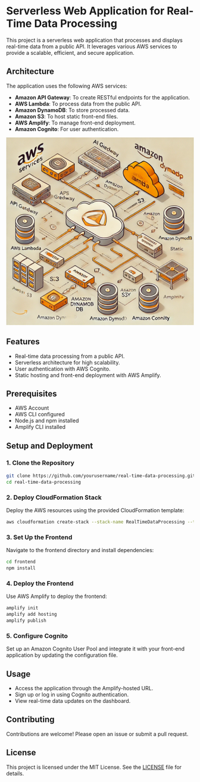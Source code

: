 # Serverless Web Application for Real-Time Data Processing

This project is a serverless web application that processes and displays real-time data from a public API. It leverages various AWS services to provide a scalable, efficient, and secure application.

## Architecture

The application uses the following AWS services:

- **Amazon API Gateway**: To create RESTful endpoints for the application.
- **AWS Lambda**: To process data from the public API.
- **Amazon DynamoDB**: To store processed data.
- **Amazon S3**: To host static front-end files.
- **AWS Amplify**: To manage front-end deployment.
- **Amazon Cognito**: For user authentication.

![Architecture Diagram](docs/architecture-diagram.png)

## Features

- Real-time data processing from a public API.
- Serverless architecture for high scalability.
- User authentication with AWS Cognito.
- Static hosting and front-end deployment with AWS Amplify.

## Prerequisites

- AWS Account
- AWS CLI configured
- Node.js and npm installed
- Amplify CLI installed

## Setup and Deployment

### 1. Clone the Repository

```bash
git clone https://github.com/yourusername/real-time-data-processing.git
cd real-time-data-processing
```

### 2. Deploy CloudFormation Stack

Deploy the AWS resources using the provided CloudFormation template:

```bash
aws cloudformation create-stack --stack-name RealTimeDataProcessing --template-body file://cloudformation-template.yaml
```

### 3. Set Up the Frontend

Navigate to the frontend directory and install dependencies:

```bash
cd frontend
npm install
```

### 4. Deploy the Frontend

Use AWS Amplify to deploy the frontend:

```bash
amplify init
amplify add hosting
amplify publish
```

### 5. Configure Cognito

Set up an Amazon Cognito User Pool and integrate it with your front-end application by updating the configuration file.

## Usage

- Access the application through the Amplify-hosted URL.
- Sign up or log in using Cognito authentication.
- View real-time data updates on the dashboard.

## Contributing

Contributions are welcome! Please open an issue or submit a pull request.

## License

This project is licensed under the MIT License. See the [LICENSE](Licencse.md) file for details.
